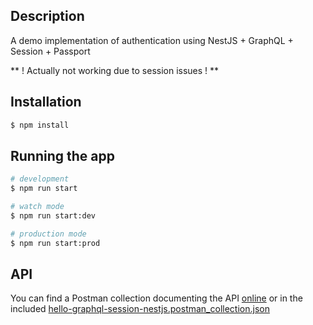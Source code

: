## Description

A demo implementation of authentication using NestJS + GraphQL + Session + Passport

** ! Actually not working due to session issues ! **

## Installation

```bash
$ npm install
```

## Running the app

```bash
# development
$ npm run start

# watch mode
$ npm run start:dev

# production mode
$ npm run start:prod
```


## API

You can find a Postman collection documenting the API [online](https://documenter.getpostman.com/view/6902013/SzYT52HK?version=latest) or in the included [hello-graphql-session-nestjs.postman_collection.json](hello-graphql-session-nestjs.postman_collection.json)
